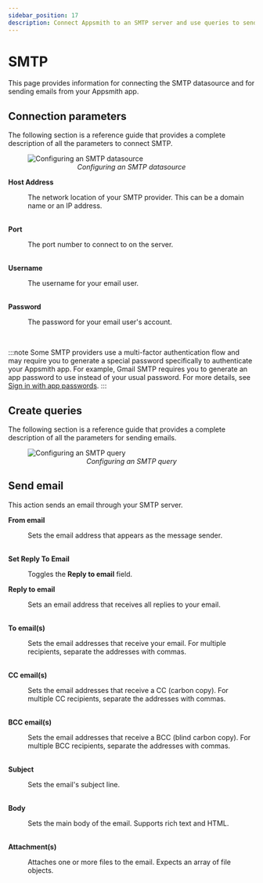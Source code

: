 ```yaml
---
sidebar_position: 17
description: Connect Appsmith to an SMTP server and use queries to send emails.
---
```

# SMTP

This page provides information for connecting the SMTP datasource and for sending emails from your Appsmith app.

## Connection parameters

The following section is a reference guide that provides a complete description of all the parameters to connect SMTP.

<figure>
  <img src="/img/smtp-datasource-config.png" style= {{width:"100%", height:"auto"}} alt="Configuring an SMTP datasource"/>
  <figcaption align = "center"><i>Configuring an SMTP datasource</i></figcaption>
</figure>

<dl>
  <dt><b>Host Address</b></dt>
  <dd>
  
The network location of your SMTP provider. This can be a domain name or an IP address.

  </dd><br/>

  <dt><b>Port</b></dt>
  <dd>
  
The port number to connect to on the server.

  </dd><br/>

  <dt><b>Username</b></dt>
  <dd>
  
The username for your email user.

  </dd><br/>

  <dt><b>Password</b></dt>
  <dd>
  
The password for your email user's account.

  </dd><br/>


</dl>

:::note
Some SMTP providers use a multi-factor authentication flow and may require you to generate a special password specifically to authenticate your Appsmith app. For example, Gmail SMTP requires you to generate an app password to use instead of your usual password. For more details, see [Sign in with app passwords](https://support.google.com/mail/answer/185833?hl=en).
:::

## Create queries

The following section is a reference guide that provides a complete description of all the parameters for sending emails.

<figure>
  <img src="/img/smtp_query_config.png" style= {{width:"100%", height:"auto"}} alt="Configuring an SMTP query"/>
  <figcaption align = "center"><i>Configuring an SMTP query</i></figcaption>
</figure>

## Send email

This action sends an email through your SMTP server.

<dl>
  <dt><b>From email</b></dt>
  <dd>
  
Sets the email address that appears as the message sender.

  </dd><br/>

  <dt><b>Set Reply To Email</b></dt>
  <dd>

Toggles the **Reply to email** field.

  </dd>

  <dt><b>Reply to email</b></dt>
  <dd>
  
Sets an email address that receives all replies to your email.

  </dd><br/>

  <dt><b>To email(s)</b></dt>
  <dd>
  
Sets the email addresses that receive your email. For multiple recipients, separate the addresses with commas.

  </dd><br/>

  <dt><b>CC email(s)</b></dt>
  <dd>
  
Sets the email addresses that receive a CC (carbon copy). For multiple CC recipients, separate the addresses with commas.

  </dd><br/>

  <dt><b>BCC email(s)</b></dt>
  <dd>
  
Sets the email addresses that receive a BCC (blind carbon copy). For multiple BCC recipients, separate the addresses with commas.

  </dd><br/>

  <dt><b>Subject</b></dt>
  <dd>
  
Sets the email's subject line.

  </dd><br/>

  <dt><b>Body</b></dt>
  <dd>
  
Sets the main body of the email. Supports rich text and HTML.

  </dd><br/>

  <dt><b>Attachment(s)</b></dt>
  <dd>
  
Attaches one or more files to the email. Expects an array of file objects.

  </dd>

</dl>
